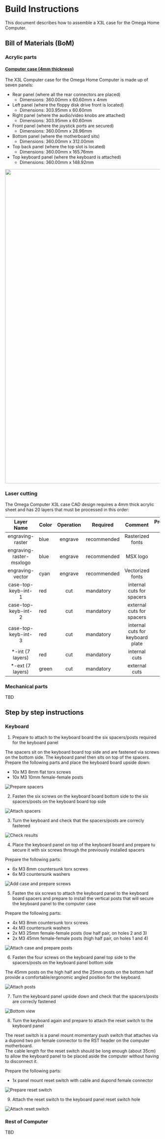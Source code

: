 # Build Instructions

This document describes how to assemble a X3L case for the Omega Home Computer.

## Bill of Materials (BoM)

### Acrylic parts

#### [Computer case (4mm thickness)](omega-case-x3l-v1-case-with-rear-slot-4mm+ready-to-lasercut-msx-font-normal-final.dxf)

The X3L Computer case for the Omega Home Computer is made up of seven panels:  
* Rear panel (where all the rear connectors are placed)
  * Dimensions: 360.00mm x 60.60mm x 4mm
* Left panel (where the floppy disk drive front is located)
  * Dimensions: 303.95mm x 60.60mm
* Right panel (where the audio/video knobs are attached)
  * Dimensions: 303.95mm x 60.60mm
* Front panel (where the joystick ports are secured)
  * Dimensions: 360.00mm x 28.96mm
* Bottom panel (where the motherboard sits)
  * Dimensions: 360.00mm x 312.00mm
* Top back panel (where the top slot is located)
  * Dimensions: 360.00mm x 165.76mm
* Top keyboard panel (where the keyboard is attached)
  * Dimensions: 360.00mm x 148.92mm

[<img src="images/cad-omega-case-x3l-v1-4mm.png" width="1024"/>](images/cad-omega-case-x3l-v1-4mm.png)

### Laser cutting

The Omega Computer X3L case CAD design requires a 4mm thick acrylic sheet and has 20 layers that must be processed in this order:

|    Layer Name           | Color | Operation | Required    |             Comment               | Processing Order |
|:------------------------:|-------|:---------:|-------------|:--------------------------------:|:----------------:|
| engraving-raster         | blue  |  engrave  | recommended | Rasterized fonts                 |         1        |
| engraving-raster-msxlogo | blue  |  engrave  | recommended | MSX logo                         |         2        |
| engraving-vector         | cyan  |  engrave  | recommended | Vectorized fonts                 |         3        |
| case-top-keyb-int-1      | red   |    cut    | mandatory   | internal cuts for spacers        |         4        |
| case-top-keyb-int-2      | red   |    cut    | mandatory   | external cuts for spacers        |         5        |
| case-top-keyb-int-3      | red   |    cut    | mandatory   | internal cuts for keyboard plate |         6        |
| *-int (7 layers)         | red   |    cut    | mandatory   | internal cuts                    |         7        |
| *-ext (7 layers)         | green |    cut    | mandatory   | external cuts                    |         8        |

### Mechanical parts

TBD

## Step by step instructions

### Keyboard

1. Prepare to attach to the keyboard board the six spacers/posts required for the keyboard panel

The spacers sit on the keyboard board top side and are fastened via screws on the bottom side. The keyboard panel then sits on top of the spacers.  
Prepare the following parts and place the keyboard board upside down:

  * 10x M3 8mm flat torx screws
  * 10x M3 10mm female-female posts

![Prepare spacers](images/keyboard-010-prepare-6x-10mm-spacers-EN.png)

2. Fasten the six screws on the keyboard board bottom side to the six spacers/posts on the keyboard board top side

![Attach spacers](images/keyboard-020-attach-spacers-with-6x-8mm-screws-EN.png)

3.  Turn the keyboard and check that the spacers/posts are correcly fastened

![Check results](images/keyboard-030-turn-keyboard-EN.png)

4. Place the keyboard panel on top of the keyboard board and prepare tu secure it with six screws through the previously installed spacers

Prepare the following parts:
  * 6x M3 8mm countersunk torx screws
  * 6x M3 countersunk washers

![Add case and prepare screws](images/keyboard-040-place-keyboard-case-and-prepare-6x-8mm-screws-EN.png)

5. Fasten the six screws to attach the keyboard panel to the keyboard board spacers and prepare to install the vertical posts that will secure the keyboard panel to the computer case

Prepare the following parts:
  * 4x M3 8mm countersunk torx screws
  * 4x M3 countersunk washers
  * 2x M3 25mm female-female posts (low half pair, on holes 2 and 3)
  * 2x M3 45mm female-female posts (high half pair, on holes 1 and 4)

![Attach case and prepare posts](images/keyboard-050-attach-keyboard-case-with-6x-screws-and-prepare-4x-posts-EN.png)

6. Fasten the four screws on the keyboard panel top side to the spacers/posts on the keyboard panel bottom side

The 45mm posts on the high half and the 25mm posts on the bottom half provide a comfortable/ergonomic angled position for the keyboard.

![Attach posts](images/keyboard-060-attach-4x-posts-EN.png)

7. Turn the keyboard panel upside down and check that the spacers/posts are correcly fastened

![Bottom view](images/keyboard-070-bottom-view-of-exterior-posts-EN.png)

8. Turn the keyboard again and prepare to attach the reset switch to the keyboard panel

The reset switch is a panel mount momentary push switch that attaches via a dupond two pin female connector to the RST header on the computer motherboard.  
The cable length for the reset switch should be long enough (about 35cm) to allow the keyboard panel to be placed aside the computer without having to disconnect it.

Prepare the following parts:
  * 1x panel mount reset switch with cable and dupond female connector

![Prepare reset switch](images/keyboard-080-prepare-reset-switch-cabling-EN.png)

9. Attach the reset switch to the keyboard panel reset switch hole

![Attach reset switch](images/keyboard-090-attach-reset-switch-EN.png)


### Rest of Computer

TBD


